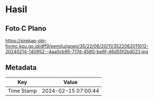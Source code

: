 # Hasil

## Foto C Plano

https://sirekap-obj-formc.kpu.go.id/dff9/pemilu/ppwp/35/22/06/20/11/3522062011012-20240214-140952--4aa0cb95-717d-4580-be6f-46d55f2bd023.jpg


## Metadata

| Key        | Value               |
| ---------- | ------------------- |
| Time Stamp | 2024-02-15 07:00:44 |



